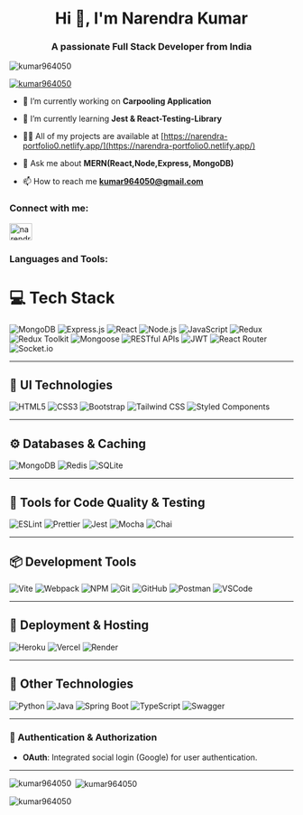<h1 align="center">Hi 👋, I'm Narendra Kumar</h1>
<h3 align="center">A passionate Full Stack Developer from India</h3>

<p align="left"> <img src="https://komarev.com/ghpvc/?username=kumar964050&label=Profile%20views&color=0e75b6&style=flat" alt="kumar964050" /> </p>

<p align="left"> <a href="https://github.com/ryo-ma/github-profile-trophy"><img src="https://github-profile-trophy.vercel.app/?username=kumar964050" alt="kumar964050" /></a> </p>

- 🔭 I’m currently working on **Carpooling Application**

- 🌱 I’m currently learning **Jest & React-Testing-Library**

- 👨‍💻 All of my projects are available at [https://narendra-portfolio0.netlify.app/](https://narendra-portfolio0.netlify.app/)

- 💬 Ask me about **MERN(React,Node,Express, MongoDB)**

- 📫 How to reach me **kumar964050@gmail.com**

<h3 align="left">Connect with me:</h3>
<p align="left">
<a href="https://linkedin.com/in/narendra-kumar-pala" target="blank"><img align="center" src="https://raw.githubusercontent.com/rahuldkjain/github-profile-readme-generator/master/src/images/icons/Social/linked-in-alt.svg" alt="narendra-kumar-pala" height="30" width="40" /></a>
</p>

<h3 align="left">Languages and Tools:</h3>

# 💻 Tech Stack

![MongoDB](https://img.shields.io/badge/mongodb-%234ea94b.svg?style=for-the-badge&logo=mongodb&logoColor=white)
![Express.js](https://img.shields.io/badge/express.js-%23404d59.svg?style=for-the-badge&logo=express&logoColor=white)
![React](https://img.shields.io/badge/react-%2361DAFB.svg?style=for-the-badge&logo=react&logoColor=black)
![Node.js](https://img.shields.io/badge/node.js-%23339933.svg?style=for-the-badge&logo=nodedotjs&logoColor=white)
![JavaScript](https://img.shields.io/badge/javascript-%23F7DF1E.svg?style=for-the-badge&logo=javascript&logoColor=black)
![Redux](https://img.shields.io/badge/redux-%23764ABC.svg?style=for-the-badge&logo=redux&logoColor=white)
![Redux Toolkit](https://img.shields.io/badge/redux--toolkit-%23764ABC.svg?style=for-the-badge&logo=redux&logoColor=white)
![Mongoose](https://img.shields.io/badge/mongoose-%23880000.svg?style=for-the-badge&logo=mongoose&logoColor=white)
![RESTful APIs](https://img.shields.io/badge/REST-APIs-%23FFA500.svg?style=for-the-badge)
![JWT](https://img.shields.io/badge/JWT-%23000000.svg?style=for-the-badge&logo=jsonwebtokens&logoColor=white)
![React Router](https://img.shields.io/badge/React_Router-%23CA4245.svg?style=for-the-badge&logo=react-router&logoColor=white)
![Socket.io](https://img.shields.io/badge/Socket.io-%23010101.svg?style=for-the-badge&logo=socketdotio&logoColor=white)

---

## 📱 UI Technologies

![HTML5](https://img.shields.io/badge/html5-%23E34F26.svg?style=for-the-badge&logo=html5&logoColor=white)
![CSS3](https://img.shields.io/badge/css3-%231572B6.svg?style=for-the-badge&logo=css3&logoColor=white)
![Bootstrap](https://img.shields.io/badge/bootstrap-%23563D7C.svg?style=for-the-badge&logo=bootstrap&logoColor=white)
![Tailwind CSS](https://img.shields.io/badge/tailwindcss-%2338B2AC.svg?style=for-the-badge&logo=tailwind-css&logoColor=white)
![Styled Components](https://img.shields.io/badge/styled--components-%23DB7093.svg?style=for-the-badge&logo=styled-components&logoColor=white)

---

## ⚙️ Databases & Caching

![MongoDB](https://img.shields.io/badge/mongodb-%234ea94b.svg?style=for-the-badge&logo=mongodb&logoColor=white)
![Redis](https://img.shields.io/badge/redis-%23DC382D.svg?style=for-the-badge&logo=redis&logoColor=white)
![SQLite](https://img.shields.io/badge/sqlite-%23003B57.svg?style=for-the-badge&logo=sqlite&logoColor=white)

---

## 📜 Tools for Code Quality & Testing

![ESLint](https://img.shields.io/badge/ESLint-4B32C3?style=for-the-badge&logo=eslint&logoColor=white)
![Prettier](https://img.shields.io/badge/prettier-%23F7B93E.svg?style=for-the-badge&logo=prettier&logoColor=white)
![Jest](https://img.shields.io/badge/jest-%23C21325.svg?style=for-the-badge&logo=jest&logoColor=white)
![Mocha](https://img.shields.io/badge/mocha-%238D6748.svg?style=for-the-badge&logo=mocha&logoColor=white)
![Chai](https://img.shields.io/badge/chai-%23A30701.svg?style=for-the-badge&logo=chai&logoColor=white)

---

## 📦 Development Tools

![Vite](https://img.shields.io/badge/vite-%23646CFF.svg?style=for-the-badge&logo=vite&logoColor=white)
![Webpack](https://img.shields.io/badge/webpack-%238DD6F9.svg?style=for-the-badge&logo=webpack&logoColor=black)
![NPM](https://img.shields.io/badge/npm-%23CB3837.svg?style=for-the-badge&logo=npm&logoColor=white)
![Git](https://img.shields.io/badge/git-%23F05033.svg?style=for-the-badge&logo=git&logoColor=white)
![GitHub](https://img.shields.io/badge/github-%23181717.svg?style=for-the-badge&logo=github&logoColor=white)
![Postman](https://img.shields.io/badge/postman-%23FF6C37.svg?style=for-the-badge&logo=postman&logoColor=white)
![VSCode](https://img.shields.io/badge/VS%20Code-%23007ACC.svg?style=for-the-badge&logo=visual-studio-code&logoColor=white)

---

## 🚀 Deployment & Hosting

![Heroku](https://img.shields.io/badge/heroku-%23430098.svg?style=for-the-badge&logo=heroku&logoColor=white)
![Vercel](https://img.shields.io/badge/vercel-%23000000.svg?style=for-the-badge&logo=vercel&logoColor=white)
![Render](https://img.shields.io/badge/render-%230073FF.svg?style=for-the-badge&logo=render&logoColor=white)

---

## 📱 Other Technologies

![Python](https://img.shields.io/badge/python-%233776AB.svg?style=for-the-badge&logo=python&logoColor=white)
![Java](https://img.shields.io/badge/java-%23ED8B00.svg?style=for-the-badge&logo=java&logoColor=white)
![Spring Boot](https://img.shields.io/badge/spring--boot-%236DB33F.svg?style=for-the-badge&logo=spring-boot&logoColor=white)
![TypeScript](https://img.shields.io/badge/typescript-%23007ACC.svg?style=for-the-badge&logo=typescript&logoColor=white)
![Swagger](https://img.shields.io/badge/swagger-%2385EA2D.svg?style=for-the-badge&logo=swagger&logoColor=black)

---


### 🔐 Authentication & Authorization

- **OAuth**: Integrated social login (Google) for user authentication.

---


<p><img align="left" src="https://github-readme-stats.vercel.app/api/top-langs?username=kumar964050&show_icons=true&locale=en&layout=compact" alt="kumar964050" /></p>

<p>&nbsp;<img align="center" src="https://github-readme-stats.vercel.app/api?username=kumar964050&show_icons=true&locale=en" alt="kumar964050" /></p>

<p><img align="center" src="https://github-readme-streak-stats.herokuapp.com/?user=kumar964050&" alt="kumar964050" /></p>
